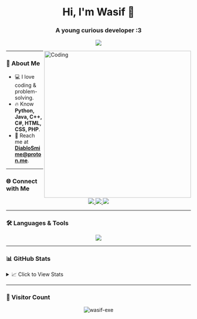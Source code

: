 <h1 align="center">Hi, I'm Wasif 🚀</h1>
<h3 align="center">A young curious developer :3</h3>

<p align="center">
  <a href="https://wasif-exe.vercel.app" target="_blank">
    <img src="https://img.shields.io/badge/Portfolio-Visit-0e75b6?style=for-the-badge&logo=vercel&logoColor=white" />
  </a>
</p>

<img align="right" alt="Coding" width="400" src="https://i.pinimg.com/originals/f1/e7/34/f1e734f9cade86fe737a9aa404ad5677.gif">

---

### 🚀 About Me
- 💻 I love coding & problem-solving.  
- 🔥 Know **Python, Java, C++, C#, HTML, CSS, PHP**.  
- 📧 Reach me at **[DiabloSmime@proton.me](mailto:DiabloSmime@proton.me)**.  

---

### 🌐 Connect with Me  
<p align="center">
  <a href="https://twitter.com/wasif_exe" target="blank">
    <img src="https://img.shields.io/badge/Twitter-%231DA1F2.svg?style=for-the-badge&logo=twitter&logoColor=white" />
  </a>
  <a href="https://stackoverflow.com/users/22135507/wasif-exe" target="blank">
    <img src="https://img.shields.io/badge/Stackoverflow-F58025?style=for-the-badge&logo=stackoverflow&logoColor=white" />
  </a>
  <a href="https://instagram.com/syedxwasif" target="blank">
    <img src="https://img.shields.io/badge/Instagram-E4405F?style=for-the-badge&logo=instagram&logoColor=white" />
  </a>
</p>

---

### 🛠 Languages & Tools  
<p align="center">
  <img src="https://skillicons.dev/icons?i=python,java,cpp,cs,html,css,php,js,git,linux,django,react,unity,unreal" />
</p>

---

### 📊 GitHub Stats  
<details>
  <summary>📈 Click to View Stats</summary>
  <p align="center">
    <img src="https://github-readme-stats.vercel.app/api?username=wasif-exe&show_icons=true&hide_border=false&title_color=ff652f&icon_color=FFE400&bg_color=09131B&text_color=ffffff&border_color=0c1a25" />
  </p>
</details>

---

### 🚀 Visitor Count  
<p align="center">
  <img src="https://komarev.com/ghpvc/?username=wasif-exe&label=Profile%20views&color=0e75b6&style=flat" alt="wasif-exe" />
</p>
